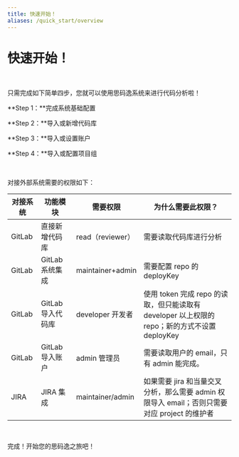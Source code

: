 ```yaml
---
title: 快速开始！
aliases: /quick_start/overview
---
```


# 快速开始！

<br />

只需完成如下简单四步，您就可以使用思码逸系统来进行代码分析啦！

**Step 1：**完成系统基础配置 <br />

**Step 2：**导入或新增代码库 <br />

**Step 3：**导入或设置账户 <br />

**Step 4：**导入或配置项目组 <br />

<br />

对接外部系统需要的权限如下：

| **对接系统** | **功能模块**      | **需要权限**     | **为什么需要此权限？**                                                                        |
| ------------ | ----------------- | ---------------- | --------------------------------------------------------------------------------------------- |
| GitLab       | 直接新增代码库    | read（reviewer） | 需要读取代码库进行分析                                                                        |
| GitLab       | GitLab 系统集成   | maintainer+admin | 需要配置 repo 的 deployKey                                                                    |
| GitLab       | GitLab 导入代码库 | developer 开发者 | 使用 token 完成 repo 的读取，但只能读取有 developer 以上权限的 repo；新的方式不设置 deployKey |
| GitLab       | GitLab 导入账户   | admin 管理员     | 需要读取用户的 email，只有 admin 能完成。                                                     |
| JIRA         | JIRA 集成         | maintainer/admin | 如果需要 jira 和当量交叉分析，那么需要 admin 权限导入 email；否则只需要对应 project 的维护者  |

<br />

完成！开始您的思码逸之旅吧！
